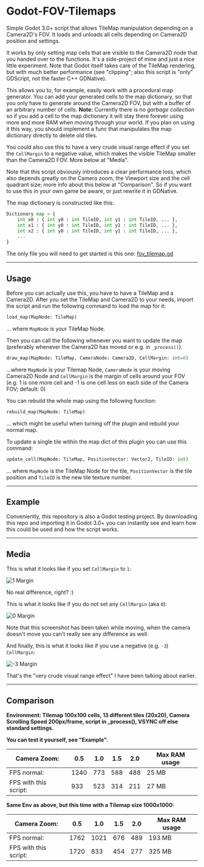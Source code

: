 # Godot-FOV-Tilemaps

Simple Godot 3.0+ script that allows TileMap manipulation depending on a Camera2D's FOV. It loads and unloads all cells depending on Camera2D position and settings.

It works by only setting map cells that are visible to the Camera2D node that you handed over to the functions. It's a side-project of mine and just a nice little experiment.
Note that Godot itself takes care of the TileMap rendering, but with much better performance (see "clipping"; also this script is "only" GDScript, not the faster C++ GDNative).

This allows you to, for example, easily work with a procedural map generator. You can add your generated cells to the map dictionary,
so that you only have to generate around the Camera2D FOV, but with a buffer of an arbitrary number of cells.
**Note:** Currently there is no *garbage collection* so if you add a cell to the map dictionary it will stay there forever
using more and more RAM when moving through your world.
If you plan on using it this way, you should implement a func that manipulates the map dictionary directly to delete old tiles.

You could also use this to have a very crude visual range effect if you set the `CellMargin` to a negative value,
which makes the visible TileMap smaller than the Camera2D FOV. More below at "Media".

Note that this script obviously introduces a clear performance loss, which also depends greatly on the Camera zoom, the Viewport size and the cell quadrant size;
more info about this below at "Comparison".
So if you want to use this in your own game be aware, or just rewrite it in GDNative.

The map dictionary is constructed like this:

```python
Dictionary map = {
    int x0 : { int y0 : int TileID, int y1 : int TileID, ... },
    int x1 : { int y0 : int TileID, int y1 : int TileID, ... },
    int x2 : { int y0 : int TileID, int y1 : int TileID, ... },
    ...
}
```

The only file you will need to get started is this one: [fov_tilemap.gd](fov_tilemap.gd)

---

## Usage

Before you can actually use this, you have to have a TileMap and a Camera2D.
After you set the TileMap and Camera2D to your needs, import the script and run the following command to load the map for it:

```python
load_map(MapNode: TileMap)
```
... where `MapNode` is your TileMap Node.

Then you can call the following whenever you want to update the map (preferably whenever the Camera2D has moved or e.g. in `_process()`).

```python
draw_map(MapNode: TileMap, CameraNode: Camera2D, CellMargin: int=0)
```
...where `MapNode` is your Tilemap Node, `CameraNode` is your moving Camera2D Node and `CellMargin` is the margin of cells around your FOV
(e.g. 1 is one more cell and -1 is one cell less on each side of the Camera FOV; default: 0)

You can rebuild the whole map using the following function:
```python
rebuild_map(MapNode: TileMap)
```
... which might be useful when turning off the plugin and rebuild your normal map.

To update a single tile within the map dict of this plugin you can use this command:

```python
update_cell(MapNode: TileMap, PositionVector: Vector2, TileID: int)
```
... where `MapNode` is the TileMap Node for the tile, `PositionVector` is the tile position and `TileID` is the new tile texture number.

---

## Example

Conveniently, this repository is also a Godot testing project. By downloading this repo and importing it in Godot 3.0+ you can instantly see
and learn how this could be used and how the script works.

---

## Media

This is what it looks like if you set `CellMargin` to `1`:

![1 Margin](screenshots/gif1.gif)

No real difference, right? :)

This is what it looks like if you do not set any `CellMargin` (aka `0`):

![0 Margin](screenshots/gif2.gif)

Note that this screenshot has been taken while moving, when the camera doesn't move you can't really see any difference as well.

And finally, this is what it looks like if you use a negative (e.g. `-3`) `CellMargin`:

![-3 Margin](screenshots/gif3.gif)

That's the "very crude visual range effect" I have been talking about earlier.

---

## Comparison

**Environment: Tilemap 100x100 cells, 13 different tiles (20x20), Camera Scrolling Speed 200px/frame, script in _process(), VSYNC off else standard settings.**

**You can test it yourself, see "Example".**

|Camera Zoom: | 0.5 |	1.0 | 1.5 | 2.0 | Max RAM usage |
| --- | --- | --- | --- | --- | --- |
|FPS normal: | 1240 | 773 | 588 | 488 | 25 MB |
|FPS with this script: | 933 | 523 | 314 | 211 | 27 MB |

**Same Env as above, but this time with a Tilemap size 1000x1000:**

|Camera Zoom: | 0.5 |	1.0 | 1.5 | 2.0 | Max RAM usage |
| --- | --- | --- | --- | --- | --- |
|FPS normal: | 1762 | 1021 | 676 | 489 | 193 MB |
|FPS with this script: | 1720 | 833 | 454 | 277 | 325 MB |
